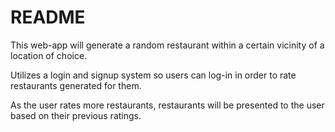 # README

This web-app will generate a random restaurant within a certain vicinity of a location of choice.

Utilizes a login and signup system so users can log-in in order to rate restaurants generated for them.

As the user rates more restaurants, restaurants will be presented to the user based on their previous ratings.
